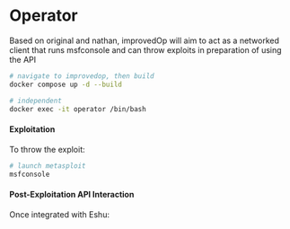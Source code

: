 # Operator

Based on original and nathan, improvedOp will aim to act as a networked client that runs 
msfconsole and can throw exploits in preparation of using the API

```bash
# navigate to improvedop, then build
docker compose up -d --build

# independent
docker exec -it operator /bin/bash
```

#### Exploitation

To throw the exploit:
```bash
# launch metasploit
msfconsole
```


#### Post-Exploitation API Interaction

Once integrated with Eshu:
